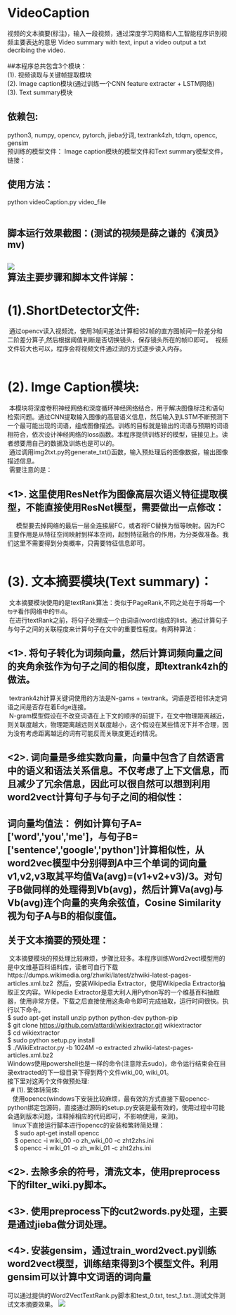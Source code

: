 
# VideoCaption
视频的文本摘要(标注)，输入一段视频，通过深度学习网络和人工智能程序识别视频主要表达的意思
Video summary with text, input a video output a txt decribing the video.
</br>
</br>
##本程序总共包含3个模块：</br>
(1). 视频读取与关键帧提取模块 </br>
(2). Image caption模块(通过训练一个CNN feature extracter + LSTM网络) </br>
(3). Text summary模块 </br>

依赖包:
-
python3, numpy, opencv, pytorch, jieba分词, textrank4zh, tdqm, opencc, gensim
</br>
预训练的模型文件：
Image caption模块的模型文件和Text summary模型文件，链接：</br>

使用方法：</br>
-
python videoCaption.py video_file </br>
</br>

脚本运行效果截图：(测试的视频是薛之谦的《演员》mv)
-
![](https://github.com/CaptainEven/VideoCaption/blob/master/screen%20shots/result.png)
</br>
算法主要步骤和脚本文件详解：</br>
-
# (1).ShortDetector文件:
  通过opencv读入视频流，使用3帧间差法计算相邻2帧的直方图帧间一阶差分和二阶差分算子,然后根据阈值判断是否切换镜头，保存镜头所在的帧ID即可。
  视频文件较大也可以，程序会将视频文件通过流的方式逐步读入内存。</br>
</br>
# (2). Imge Caption模块:
  本模块将深度卷积神经网络和深度循环神经网络结合，用于解决图像标注和语句检索问题。通过CNN提取输入图像的高层语义信息，然后输入到LSTM不断预测下一个最可能出现的词语，组成图像描述。训练的目标就是输出的词语与预期的词语相符合，依次设计神经网络的loss函数。本程序提供训练好的模型，链接见上。读者想要用自己的数据及训练也是可以的。</br>
  通过调用img2txt.py的generate_txt()函数，输入预处理后的图像数据，输出图像描述信息。</br>
  需要注意的是：</br>
  ## <1>. 这里使用ResNet作为图像高层次语义特征提取模型，不能直接使用ResNet模型，需要做出一点修改：</br>
      模型要去掉网络的最后一层全连接层FC，或者将FC替换为恒等映射。因为FC主要作用是从特征空间映射到样本空间，起到特征融合的作用，为分类做准备。我们这里不需要得到分类概率，只需要特征信息即可。
</br></br>
# (3). 文本摘要模块(Text summary)：
  文本摘要模块使用的是textRank算法：类似于PageRank,不同之处在于将每一个`句子`看作网络中的`节点`。</br>
  在进行textRank之前，将句子处理成一个由词语(word)组成的list。通过计算句子与句子之间的关联程度来计算句子在文中的重要性程度。有两种算法：</br>
  ## <1>. 将句子转化为词频向量，然后计算词频向量之间的夹角余弦作为句子之间的相似度，即textrank4zh的做法。</br>
  textrank4zh计算关键词使用的方法是N-gams + textrank。词语是否相邻决定词语之间是否存在着Edge连接。</br>
  N-gram模型假设在不改变词语在上下文的顺序的前提下，在文中物理距离越近，则关联度越大，物理距离越远则关联度越小，这个假设在某些情况下并不合理，因为没有考虑距离越远的词有可能反而关联度更近的情况。</br>
  ## <2>. 词向量是多维实数向量，向量中包含了自然语言中的语义和语法关系信息。不仅考虑了上下文信息，而且减少了冗余信息，因此可以很自然可以想到利用word2vect计算句子与句子之间的相似性：</br>
词向量均值法：</b> 
  例如计算句子A=['word','you','me']，与句子B=['sentence','google','python']计算相似性，从word2vec模型中分别得到A中三个单词的词向量v1,v2,v3取其平均值Va(avg)=(v1+v2+v3)/3。对句子B做同样的处理得到Vb(avg)，然后计算Va(avg)与Vb(avg)连个向量的夹角余弦值，Cosine Similarity视为句子A与B的相似度值。</br>
</br>
关于文本摘要的预处理：</br>
-
  文本摘要模块的预处理比较麻烦，步骤比较多。本程序训练Word2vect模型用的是中文维基百科语料库，读者可自行下载https://dumps.wikimedia.org/zhwiki/latest/zhwiki-latest-pages-articles.xml.bz2
  然后，安装Wikipedia Extractor，使用Wikipedia Extractor抽取正文内容。Wikipedia Extractor是意大利人用Python写的一个维基百科抽取器，使用非常方便。下载之后直接使用这条命令即可完成抽取，运行时间很快。执行以下命令。
  </br>
  $ sudo apt-get install unzip python python-dev python-pip </br>
  $ git clone https://github.com/attardi/wikiextractor.git wikiextractor </br>
  $ cd wikiextractor </br>
  $ sudo python setup.py install </br>
  $ ./WikiExtractor.py -b 1024M -o extracted zhwiki-latest-pages-articles.xml.bz2 </br>
  Windows使用powershell也是一样的命令(注意除去sudo)，命令运行结束会在目录extracted的下一级目录下得到两个文件wiki_00, wiki_01。</br>
 接下里对这两个文件做预处理: </br>
   # (1). 繁体转简体: </br>
    使用opencc(windows下安装比较麻烦，最有效的方式直接下载opencc-python绑定包源码，直接通过源码的setup.py安装是最有效的，使用过程中可能会遇到版本问题，注释掉相应的代码即可，不影响使用，亲测)。 </br>
    linux下直接运行脚本进行opencc的安装和繁转简处理：</br>
     $ sudo apt-get install opencc </br>
     $ opencc -i wiki_00 -o zh_wiki_00 -c zht2zhs.ini </br>
     $ opencc -i wiki_01 -o zh_wiki_01 -c zht2zhs.ini </br>
  ## <2>. 去除多余的符号，清洗文本，使用preprocess下的filter_wiki.py脚本。</br>
  ## <3>. 使用preprocess下的cut2words.py处理，主要是通过jieba做分词处理。</br>
 ## <4>. 安装gensim，通过train_word2vect.py训练word2vect模型，训练结束得到3个模型文件。利用gensim可以计算中文词语的词向量 </br>
 可以通过提供的Word2VectTextRank.py脚本和test_0.txt, test_1.txt..测试文件测试文本摘要效果。
 ![](https://github.com/CaptainEven/VideoCaption/blob/master/screen%20shots/text_sum.png)
     
  


